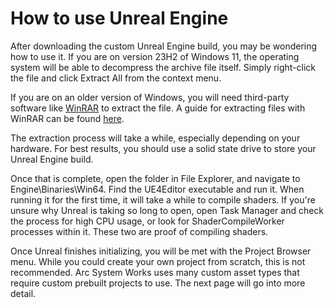 # How to use Unreal Engine

After downloading the custom Unreal Engine build, you may be wondering how to use it. If you are on version 23H2 of Windows 11, the operating system will be able to decompress the archive file itself. Simply right-click the file and click Extract All from the context menu.

If you are on an older version of Windows, you will need third-party software like [WinRAR](https://www.win-rar.com/) to extract the file. A guide for extracting files with WinRAR can be found [here](https://www.win-rar.com/open-rar-file.html?&L=0).

The extraction process will take a while, especially depending on your hardware. For best results, you should use a solid state drive to store your Unreal Engine build.

Once that is complete, open the folder in File Explorer, and navigate to Engine\Binaries\Win64. Find the UE4Editor executable and run it. When running it for the first time, it will take a while to compile shaders. If you're unsure why Unreal is taking so long to open, open Task Manager and check the process for high CPU usage, or look for ShaderCompileWorker processes within it. These two are proof of compiling shaders.

Once Unreal finishes initializing, you will be met with the Project Browser menu. While you could create your own project from scratch, this is not recommended. Arc System Works uses many custom asset types that require custom prebuilt projects to use. The next page will go into more detail.